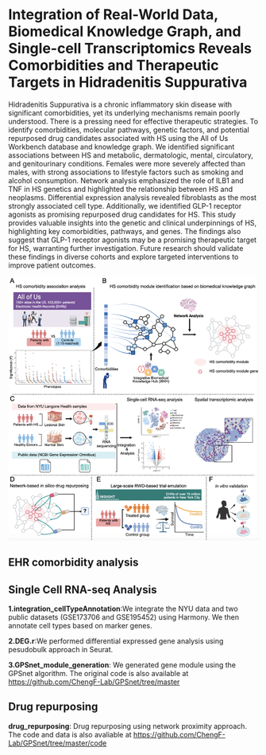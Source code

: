 # Integration of Real-World Data, Biomedical Knowledge Graph, and Single-cell Transcriptomics Reveals Comorbidities and Therapeutic Targets in Hidradenitis Suppurativa 
Hidradenitis Suppurativa is a chronic inflammatory skin disease with significant comorbidities, yet its underlying mechanisms remain poorly understood. There is a pressing need for effective therapeutic strategies. To identify comorbidities, molecular pathways, genetic factors, and potential repurposed drug candidates associated with HS using the All of Us Workbench database and knowledge graph.  We identified significant associations between HS and metabolic, dermatologic, mental, circulatory, and genitourinary conditions. Females were more severely affected than males, with strong associations to lifestyle factors such as smoking and alcohol consumption. Network analysis emphasized the role of ILB1 and TNF in HS genetics and highlighted the relationship between HS and neoplasms. Differential expression analysis revealed fibroblasts as the most strongly associated cell type. Additionally, we identified GLP-1 receptor agonists as promising repurposed drug candidates for HS. This study provides valuable insights into the genetic and clinical underpinnings of HS, highlighting key comorbidities, pathways, and genes. The findings also suggest that GLP-1 receptor agonists may be a promising therapeutic target for HS, warranting further investigation. Future research should validate these findings in diverse cohorts and explore targeted interventions to improve patient outcomes. 

![Pipeline](./figure1.png?raw=true "Title")

## EHR comorbidity analysis

## Single Cell RNA-seq Analysis
**1.integration_cellTypeAnnotation**:We integrate the NYU data and two public datasets (GSE173706 and GSE195452) using Harmony. We then annotate cell types based on marker genes.

**2.DEG.r**:We performed differential expressed gene analysis using pesudobulk approach in Seurat.

**3.GPSnet_module_generation**: We generated gene module using the GPSnet algorithm. The original code is also available at https://github.com/ChengF-Lab/GPSnet/tree/master

## Drug repurposing
**drug_repurposing**: Drug repurposing using network proximity approach. The code and data is also avaliable at https://github.com/ChengF-Lab/GPSnet/tree/master/code
